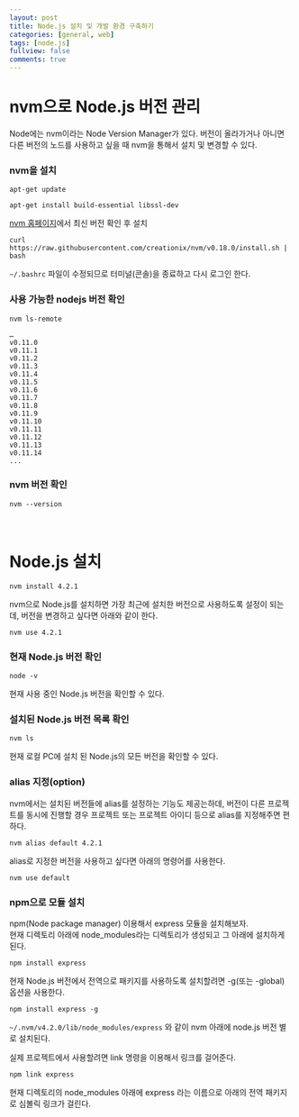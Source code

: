```yaml
---
layout: post
title: Node.js 설치 및 개발 환경 구축하기
categories: [general, web]
tags: [node.js]
fullview: false
comments: true
---
```



# nvm으로 Node.js 버전 관리

Node에는 nvm이라는 Node Version Manager가 있다. 버전이 올라가거나 아니면 다른 버전의 노드를 사용하고 싶을 때 nvm을 통해서 설치 및 변경할 수 있다.

### nvm을 설치

`apt-get update`

`apt-get install build-essential libssl-dev`

[nvm 홈페이지](https://github.com/creationix/nvm)에서 최신 버전 확인 후 설치 <br>

`curl https://raw.githubusercontent.com/creationix/nvm/v0.18.0/install.sh | bash`

`~/.bashrc` 파일이 수정되므로 터미널(콘솔)을 종료하고 다시 로그인 한다.


### 사용 가능한 nodejs 버전 확인

`nvm ls-remote` <br>

```
…
v0.11.0
v0.11.1
v0.11.2
v0.11.3
v0.11.4
v0.11.5
v0.11.6
v0.11.7
v0.11.8
v0.11.9
v0.11.10
v0.11.11
v0.11.12
v0.11.13
v0.11.14
...
```

### nvm 버전 확인

`nvm --version` <br><br><br>


# Node.js 설치

`nvm install 4.2.1` <br>

nvm으로 Node.js를 설치하면 가장 최근에 설치한 버전으로 사용하도록 설정이 되는데, 버전을 변경하고 싶다면 아래와 같이 한다.

`nvm use 4.2.1`


### 현재 Node.js 버전 확인

`node -v`

현재 사용 중인 Node.js 버전을 확인할 수 있다.


### 설치된 Node.js 버전 목록 확인

`nvm ls`

 현재 로컬 PC에 설치 된 Node.js의 모든 버전을 확인할 수 있다.


### alias 지정(option)

nvm에서는 설치된 버전들에 alias를 설정하는 기능도 제공는하데, 버전이 다른 프로젝트를 동시에 진행할 경우 프로젝트 또는 프로젝트 아이디 등으로 alias를 지정해주면 편하다.

`nvm alias default 4.2.1`

alias로 지정한 버전을 사용하고 싶다면 아래의 명령어를 사용한다.

`nvm use default`


### npm으로 모듈 설치

npm(Node package manager) 이용해서 express 모듈을 설치해보자.  
현재 디렉토리 아래에 node_modules라는 디렉토리가 생성되고 그 아래에 설치하게 된다.

`npm install express`


현재 Node.js 버전에서 전역으로 패키지를 사용하도록 설치할려면 -g(또는 -global) 옵션을 사용한다.

`npm install express -g`


`~/.nvm/v4.2.0/lib/node_modules/express` 와 같이 nvm 아래에 node.js 버전 별로 설치된다.


실제 프로젝트에서 사용할려면 link 명령을 이용해서 링크를 걸어준다.

`npm link express`

현재 디렉토리의 node_modules 아래에 express 라는 이름으로 아래의 전역 패키지로 심볼릭 링크가 걸린다.
